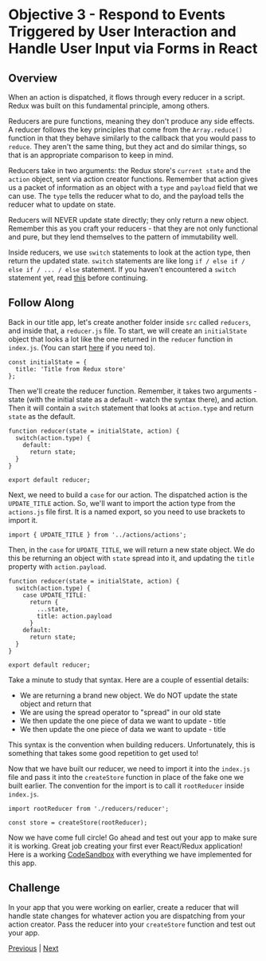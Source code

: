 # Objective 3 - Respond to Events Triggered by User Interaction and Handle User Input via Forms in React

##  Overview

When an action is dispatched, it flows through every reducer in a script. Redux was built on this fundamental principle, among others.

Reducers are pure functions, meaning they don't produce any side effects. A reducer follows the key principles that come from the ```Array.reduce()``` function in that they behave similarly to the callback that you would pass to ```reduce```. They aren't the same thing, but they act and do similar things, so that is an appropriate comparison to keep in mind. 

Reducers take in two arguments: the Redux store's ```current state``` and the ```action``` object, sent via action creator functions. Remember that action gives us a packet of information as an object with a ```type``` and ```payload``` field that we can use. The ```type``` tells the reducer what to do, and the payload tells the reducer what to update on state.

Reducers will NEVER update state directly; they only return a new object. Remember this as you craft your reducers - that they are not only functional and pure, but they lend themselves to the pattern of immutability well.

Inside reducers, we use ```switch``` statements to look at the action type, then return the updated state. ```switch``` statements are like long ```if / else if / else if / ... / else``` statement. If you haven't encountered a ```switch``` statement yet, read [this](https://developer.mozilla.org/en-US/docs/Web/JavaScript/Reference/Statements/switch) before continuing.

##  Follow Along

Back in our title app, let's create another folder inside ```src``` called ```reducers```, and inside that, a ```reducer.js``` file. To start, we will create an ```initialState``` object that looks a lot like the one returned in the ```reducer``` function in ```index.js```. (You can start [here](https://codesandbox.io/s/w2n0o4qwmw) if you need to).

```
const initialState = {
  title: 'Title from Redux store'
};
```

Then we'll create the reducer function. Remember, it takes two arguments - state (with the initial state as a default - watch the syntax there), and action. Then it will contain a ```switch``` statement that looks at ```action.type``` and return ```state``` as the default.

```
function reducer(state = initialState, action) {
  switch(action.type) {
    default:
      return state;
  }
}

export default reducer;
```

Next, we need to build a ```case``` for our action. The dispatched action is the ```UPDATE_TITLE``` action. So, we'll want to import the action type from the ```actions.js``` file first. It is a named export, so you need to use brackets to import it.

```
import { UPDATE_TITLE } from '../actions/actions';
```

Then, in the ```case``` for ```UPDATE_TITLE```, we will return a new state object. We do this be returning an object with ```state``` spread into it, and updating the ```title``` property with ```action.payload```.

```
function reducer(state = initialState, action) {
  switch(action.type) {
    case UPDATE_TITLE:
      return {
        ...state,
        title: action.payload
      }
    default:
      return state;
  }
}

export default reducer;
```

Take a minute to study that syntax. Here are a couple of essential details:

- We are returning a brand new object. We do NOT update the state object and return that
- We are using the spread operator to "spread" in our old state
- We then update the one piece of data we want to update - title
- We then update the one piece of data we want to update - title

This syntax is the convention when building reducers. Unfortunately, this is something that takes some good repetition to get used to!

Now that we have built our reducer, we need to import it into the ```index.js``` file and pass it into the ```createStore``` function in place of the fake one we built earlier. The convention for the import is to call it ```rootReducer``` inside ```index.js```.

```
import rootReducer from './reducers/reducer';

const store = createStore(rootReducer);
```

Now we have come full circle! Go ahead and test out your app to make sure it is working. Great job creating your first ever React/Redux application! Here is a working [CodeSandbox](https://codesandbox.io/s/j357oqxwov) with everything we have implemented for this app.

## Challenge

In your app that you were working on earlier, create a reducer that will handle state changes for whatever action you are dispatching from your action creator. Pass the reducer into your ```createStore``` function and test out your app.



[Previous](./Object_4.md) | [Next](./Understanding.md)


